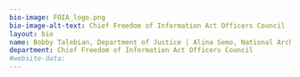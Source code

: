 ```yaml
---
bio-image: FOIA_logo.png
bio-image-alt-text: Chief Freedom of Information Act Officers Council
layout: bio
name: Bobby Talebian, Department of Justice | Alina Semo, National Archives and Records Administration 
department: Chief Freedom of Information Act Officers Council
#website-data: 
---
```

